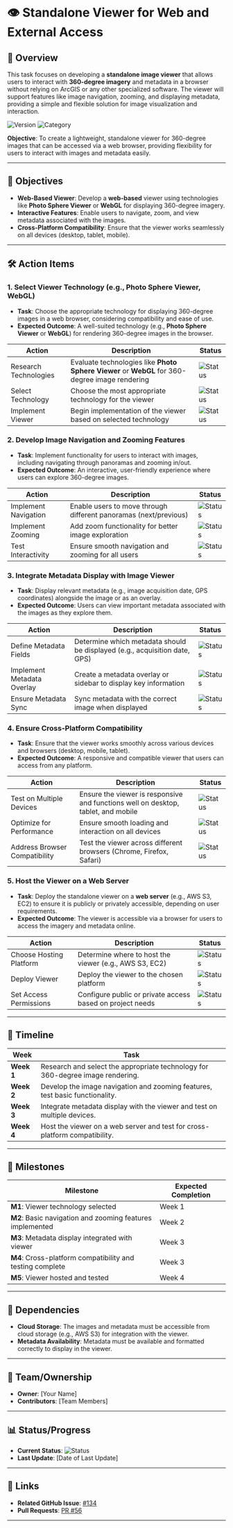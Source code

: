 # 👁️ Standalone Viewer for Web and External Access

## **📖 Overview**
This task focuses on developing a **standalone image viewer** that allows users to interact with **360-degree imagery** and metadata in a browser without relying on ArcGIS or any other specialized software. The viewer will support features like image navigation, zooming, and displaying metadata, providing a simple and flexible solution for image visualization and interaction.

![Version](https://img.shields.io/badge/effort-MEDIUM-orange) ![Category](https://img.shields.io/badge/category-Flexibility-yellow)

**Objective**: To create a lightweight, standalone viewer for 360-degree images that can be accessed via a web browser, providing flexibility for users to interact with images and metadata easily.

---

## **🎯 Objectives**
- **Web-Based Viewer**: Develop a **web-based** viewer using technologies like **Photo Sphere Viewer** or **WebGL** for displaying 360-degree imagery.
- **Interactive Features**: Enable users to navigate, zoom, and view metadata associated with the images.
- **Cross-Platform Compatibility**: Ensure that the viewer works seamlessly on all devices (desktop, tablet, mobile).

---

## **🛠️ Action Items**
### 1. **Select Viewer Technology (e.g., Photo Sphere Viewer, WebGL)**
   - **Task**: Choose the appropriate technology for displaying 360-degree images in a web browser, considering compatibility and ease of use.
   - **Expected Outcome**: A well-suited technology (e.g., **Photo Sphere Viewer** or **WebGL**) for rendering 360-degree images in the browser.
   
   | Action | Description | Status |
   |--------|-------------|--------|
   | Research Technologies | Evaluate technologies like **Photo Sphere Viewer** or **WebGL** for 360-degree image rendering | ![Status](https://img.shields.io/badge/status-To--Do-lightgrey) |
   | Select Technology | Choose the most appropriate technology for the viewer | ![Status](https://img.shields.io/badge/status-To--Do-lightgrey) |
   | Implement Viewer | Begin implementation of the viewer based on selected technology | ![Status](https://img.shields.io/badge/status-To--Do-lightgrey) |

### 2. **Develop Image Navigation and Zooming Features**
   - **Task**: Implement functionality for users to interact with images, including navigating through panoramas and zooming in/out.
   - **Expected Outcome**: An interactive, user-friendly experience where users can explore 360-degree images.
   
   | Action | Description | Status |
   |--------|-------------|--------|
   | Implement Navigation | Enable users to move through different panoramas (next/previous) | ![Status](https://img.shields.io/badge/status-To--Do-lightgrey) |
   | Implement Zooming | Add zoom functionality for better image exploration | ![Status](https://img.shields.io/badge/status-To--Do-lightgrey) |
   | Test Interactivity | Ensure smooth navigation and zooming for all users | ![Status](https://img.shields.io/badge/status-To--Do-lightgrey) |

### 3. **Integrate Metadata Display with Image Viewer**
   - **Task**: Display relevant metadata (e.g., image acquisition date, GPS coordinates) alongside the image or as an overlay.
   - **Expected Outcome**: Users can view important metadata associated with the images as they explore them.
   
   | Action | Description | Status |
   |--------|-------------|--------|
   | Define Metadata Fields | Determine which metadata should be displayed (e.g., acquisition date, GPS) | ![Status](https://img.shields.io/badge/status-To--Do-lightgrey) |
   | Implement Metadata Overlay | Create a metadata overlay or sidebar to display key information | ![Status](https://img.shields.io/badge/status-To--Do-lightgrey) |
   | Ensure Metadata Sync | Sync metadata with the correct image when displayed | ![Status](https://img.shields.io/badge/status-To--Do-lightgrey) |

### 4. **Ensure Cross-Platform Compatibility**
   - **Task**: Ensure that the viewer works smoothly across various devices and browsers (desktop, mobile, tablet).
   - **Expected Outcome**: A responsive and compatible viewer that users can access from any platform.
   
   | Action | Description | Status |
   |--------|-------------|--------|
   | Test on Multiple Devices | Ensure the viewer is responsive and functions well on desktop, tablet, and mobile | ![Status](https://img.shields.io/badge/status-To--Do-lightgrey) |
   | Optimize for Performance | Ensure smooth loading and interaction on all devices | ![Status](https://img.shields.io/badge/status-To--Do-lightgrey) |
   | Address Browser Compatibility | Test the viewer across different browsers (Chrome, Firefox, Safari) | ![Status](https://img.shields.io/badge/status-To--Do-lightgrey) |

### 5. **Host the Viewer on a Web Server**
   - **Task**: Deploy the standalone viewer on a **web server** (e.g., AWS S3, EC2) to ensure it is publicly or privately accessible, depending on user requirements.
   - **Expected Outcome**: The viewer is accessible via a browser for users to access the imagery and metadata online.
   
   | Action | Description | Status |
   |--------|-------------|--------|
   | Choose Hosting Platform | Determine where to host the viewer (e.g., AWS S3, EC2) | ![Status](https://img.shields.io/badge/status-To--Do-lightgrey) |
   | Deploy Viewer | Deploy the viewer to the chosen platform | ![Status](https://img.shields.io/badge/status-To--Do-lightgrey) |
   | Set Access Permissions | Configure public or private access based on project needs | ![Status](https://img.shields.io/badge/status-To--Do-lightgrey) |

---

## **📅 Timeline**

| Week | Task |
|------|------|
| **Week 1** | Research and select the appropriate technology for 360-degree image rendering. |
| **Week 2** | Develop the image navigation and zooming features, test basic functionality. |
| **Week 3** | Integrate metadata display with the viewer and test on multiple devices. |
| **Week 4** | Host the viewer on a web server and test for cross-platform compatibility. |

---

## **🎯 Milestones**

| Milestone | Expected Completion |
|-----------|---------------------|
| **M1**: Viewer technology selected | Week 1 |
| **M2**: Basic navigation and zooming features implemented | Week 2 |
| **M3**: Metadata display integrated with viewer | Week 3 |
| **M4**: Cross-platform compatibility and testing complete | Week 3 |
| **M5**: Viewer hosted and tested | Week 4 |

---

## **🧩 Dependencies**
- **Cloud Storage**: The images and metadata must be accessible from cloud storage (e.g., AWS S3) for integration with the viewer.
- **Metadata Availability**: Metadata must be available and formatted correctly to display in the viewer.

---

## **👥 Team/Ownership**
- **Owner**: [Your Name]
- **Contributors**: [Team Members]

---

## **📊 Status/Progress**
- **Current Status**: ![Status](https://img.shields.io/badge/status-To--Do-lightgrey)
- **Last Update**: [Date of Last Update]

---

## **🔗 Links**
- **Related GitHub Issue**: [#134](https://github.com/yourrepo/issues/134)
- **Pull Requests**: [PR #56](https://github.com/yourrepo/pull/56)

---
